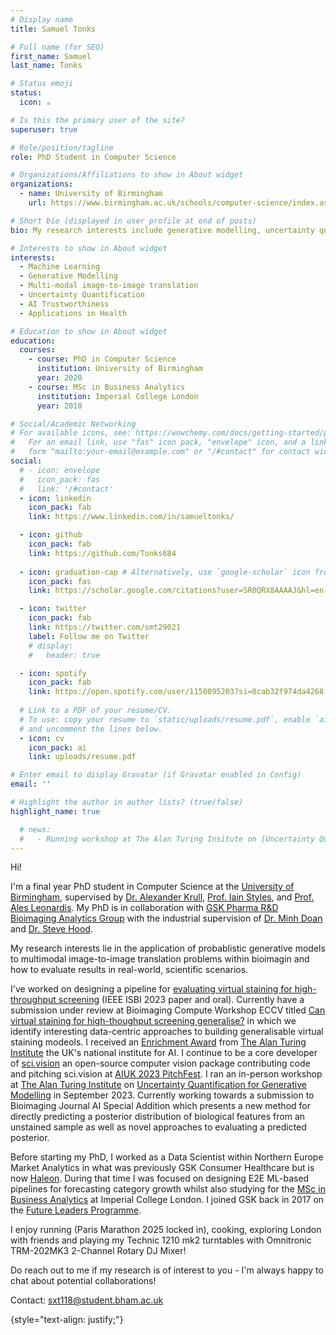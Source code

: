 ```yaml
---
# Display name
title: Samuel Tonks

# Full name (for SEO)
first_name: Samuel
last_name: Tonks

# Status emoji
status:
  icon: ☕️

# Is this the primary user of the site?
superuser: true

# Role/position/tagline
role: PhD Student in Computer Science 

# Organizations/Affiliations to show in About widget
organizations:
  - name: University of Birmingham
    url: https://www.birmingham.ac.uk/schools/computer-science/index.aspx

# Short bio (displayed in user profile at end of posts)
bio: My research interests include generative modelling, uncertainty quantification and healthcare applications.

# Interests to show in About widget
interests:
  - Machine Learning
  - Generative Modelling
  - Multi-modal image-to-image translation
  - Uncertainty Quantification
  - AI Trustworthiness
  - Applications in Health

# Education to show in About widget
education:
  courses:
    - course: PhD in Computer Science
      institution: University of Birmingham
      year: 2020
    - course: MSc in Business Analytics
      institution: Imperial College London
      year: 2018

# Social/Academic Networking
# For available icons, see: https://wowchemy.com/docs/getting-started/page-builder/#icons
#   For an email link, use "fas" icon pack, "envelope" icon, and a link in the
#   form "mailto:your-email@example.com" or "/#contact" for contact widget.
social:
  # - icon: envelope
  #   icon_pack: fas
  #   link: '/#contact'
  - icon: linkedin
    icon_pack: fab
    link: https://www.linkedin.com/in/samueltonks/

  - icon: github
    icon_pack: fab
    link: https://github.com/Tonks684
    
  - icon: graduation-cap # Alternatively, use `google-scholar` icon from `ai` icon pack
    icon_pack: fas
    link: https://scholar.google.com/citations?user=SR0QRX8AAAAJ&hl=en

  - icon: twitter
    icon_pack: fab
    link: https://twitter.com/smt29021    
    label: Follow me on Twitter
    # display:
    #   header: true

  - icon: spotify
    icon_pack: fab
    link: https://open.spotify.com/user/1150095203?si=0cab32f974da4268
  
  # Link to a PDF of your resume/CV.
  # To use: copy your resume to `static/uploads/resume.pdf`, enable `ai` icons in `params.yaml`,
  # and uncomment the lines below.
  - icon: cv
    icon_pack: ai
    link: uploads/resume.pdf

# Enter email to display Gravatar (if Gravatar enabled in Config)
email: ''

# Highlight the author in author lists? (true/false)
highlight_name: true

  # news:
  #   - Running workshop at The Alan Turing Insitute on [Uncertainty Quantification for Generative Modelling](https://www.eventsforce.net/turingevents/frontend/reg/thome.csp?pageID=110064&eventID=287&traceRedir=4)
---
```


Hi!

I'm a final year PhD student in Computer Science at the [University of Birmingham](https://www.birmingham.ac.uk/schools/computer-science/index.aspx), supervised by [Dr. Alexander Krull](https://research.birmingham.ac.uk/en/persons/alexander-krull), [Prof. Iain Styles](https://www.turing.ac.uk/people/researchers/iain-styles),  and [Prof. Ales Leonardis](https://scholar.google.co.uk/citations?user=BEFl4j0AAAAJ&hl=en). My PhD is in collaboration with [GSK Pharma R&D Bioimaging Analytics Group](https://www.gsk.com/en-gb/careers/experienced-professionals/research-and-development/) with the industrial supervision of [Dr. Minh Doan](https://scholar.google.com/citations?user=M6_hL-AAAAAJ&hl=en) and [Dr. Steve Hood](https://scholar.google.co.uk/citations?user=mPhF_xkAAAAJ&hl=en).

My research interests lie in the application of probablistic generative models to multimodal image-to-image translation problems within bioimagin and how to evaluate results in real-world, scientific scenarios.

I've worked on designing a pipeline for [evaluating virtual staining for high-throughput screening](https://ieeexplore.ieee.org/document/10230501) (IEEE ISBI 2023 paper and oral). Currently have a submission under review at Bioimaging Compute Workshop ECCV titled [Can virtual staining for high-thoughput screening generalise?](https://arxiv.org/abs/2407.06979) in which we identify interesting data-centric approaches to building generalisable virtual staining modeols. I received an [Enrichment Award](https://www.turing.ac.uk/work-turing/studentships/enrichment) from [The Alan Turing Institute](https://www.turing.ac.uk/) the UK's national institute for AI. I continue to be a core developer of [sci.vision](https://sci.vision/#/) an open-source computer vision package contributing code and pitching sci.vision at [AIUK 2023 PitchFest](https://www.turing.ac.uk/news/first-pitchfest-winner-announced-ai-uk-2023). I ran an in-person workshop at [The Alan Turing Institute](https://www.turing.ac.uk/) on [Uncertainty Quantification for Generative Modelling](https://www.eventsforce.net/turingevents/frontend/reg/thome.csp?pageID=110064&eventID=287&CSPCHD=000001000000E7wPZbwn2oC9Y8iUArSWreuerrl6ME9r7QSoDa) in September 2023. 
Currently working towards a submission to Bioimaging Journal AI Special Addition which presents a new method for directly predicting a posterior distribution of biological features from an unstained sample as well as novel approaches to evaluating a predicted posterior.

Before starting my PhD, I worked as a Data Scientist within Northern Europe Market Analytics in what was previously GSK Consumer Healthcare but is now [Haleon](https://www.haleon.com/our-science/our-scientists). During that time I was focused on designing E2E ML-based pipelines for forecasting category growth whilst also studying for the [MSc in Business Analytics](https://www.imperial.ac.uk/business-school/masters/business-analytics/) at Imperial College London. I joined GSK back in 2017 on the [Future Leaders Programme](https://www.gsk.com/en-gb/careers/early-talent/future-leaders-graduate-programme/).

I enjoy running (Paris Marathon 2025 locked in), cooking, exploring London with friends and playing my Technic 1210 mk2 turntables with Omnitronic TRM-202MK3 2-Channel Rotary DJ Mixer!

Do reach out to me if my research is of interest to you - I'm always happy to chat about potential collaborations!

Contact: sxt118@student.bham.ac.uk


{style="text-align: justify;"}
